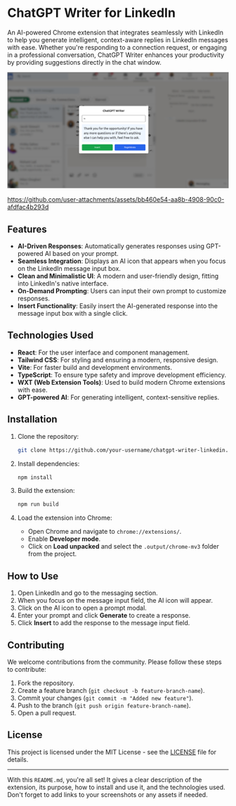 # ChatGPT Writer for LinkedIn

An AI-powered Chrome extension that integrates seamlessly with LinkedIn to help you generate intelligent, context-aware replies in LinkedIn messages with ease. Whether you're responding to a connection request, or engaging in a professional conversation, ChatGPT Writer enhances your productivity by providing suggestions directly in the chat window.

![Demo image](image.png)


https://github.com/user-attachments/assets/bb460e54-aa8b-4908-90c0-afdfac4b293d


## Features

- **AI-Driven Responses**: Automatically generates responses using GPT-powered AI based on your prompt.
- **Seamless Integration**: Displays an AI icon that appears when you focus on the LinkedIn message input box.
- **Clean and Minimalistic UI**: A modern and user-friendly design, fitting into LinkedIn's native interface.
- **On-Demand Prompting**: Users can input their own prompt to customize responses.
- **Insert Functionality**: Easily insert the AI-generated response into the message input box with a single click.

## Technologies Used

- **React**: For the user interface and component management.
- **Tailwind CSS**: For styling and ensuring a modern, responsive design.
- **Vite**: For faster build and development environments.
- **TypeScript**: To ensure type safety and improve development efficiency.
- **WXT (Web Extension Tools)**: Used to build modern Chrome extensions with ease.
- **GPT-powered AI**: For generating intelligent, context-sensitive replies.

## Installation

1. Clone the repository:

   ```bash
   git clone https://github.com/your-username/chatgpt-writer-linkedin.git
   ```

2. Install dependencies:

   ```bash
   npm install
   ```

3. Build the extension:

   ```bash
   npm run build
   ```

4. Load the extension into Chrome:

   - Open Chrome and navigate to `chrome://extensions/`.
   - Enable **Developer mode**.
   - Click on **Load unpacked** and select the `.output/chrome-mv3` folder from the project.

## How to Use

1. Open LinkedIn and go to the messaging section.
2. When you focus on the message input field, the AI icon will appear.
3. Click on the AI icon to open a prompt modal.
4. Enter your prompt and click **Generate** to create a response.
5. Click **Insert** to add the response to the message input field.

## Contributing

We welcome contributions from the community. Please follow these steps to contribute:

1. Fork the repository.
2. Create a feature branch (`git checkout -b feature-branch-name`).
3. Commit your changes (`git commit -m "Added new feature"`).
4. Push to the branch (`git push origin feature-branch-name`).
5. Open a pull request.

## License

This project is licensed under the MIT License - see the [LICENSE](./LICENSE) file for details.

---

With this `README.md`, you're all set! It gives a clear description of the extension, its purpose, how to install and use it, and the technologies used. Don't forget to add links to your screenshots or any assets if needed.
